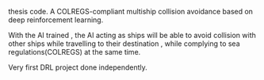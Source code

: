 thesis code. A COLREGS-compliant multiship collision avoidance based on deep reinforcement learning. 

With the AI trained , the AI acting as ships will be able to avoid collision with other ships while travelling to their destination , while complying to sea regulations(COLREGS) at the same time.

Very first DRL project done independently.

